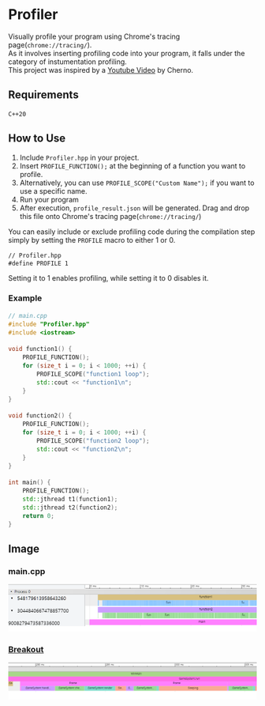 # Profiler
Visually profile your program using Chrome's tracing page(```chrome://tracing/```).    
As it involves inserting profiling code into your program, it falls under the category of instumentation profiling.   
This project was inspired by a [Youtube Video](https://www.youtube.com/watch?v=xlAH4dbMVnU) by Cherno.   

## Requirements
    C++20
## How to Use
1. Include ```Profiler.hpp``` in your project.
2. Insert ```PROFILE_FUNCTION();``` at the beginning of a function you want to profile.
3. Alternatively, you can use ```PROFILE_SCOPE("Custom Name");``` if you want to use a specific name.
4. Run your program
5. After execution, ```profile_result.json``` will be generated. Drag and drop this file onto Chrome's tracing page(```chrome://tracing/```)

You can easily include or exclude profiling code during the compilation step simply by setting the ```PROFILE``` macro to either 1 or 0.
```
// Profiler.hpp
#define PROFILE 1 
```
Setting it to 1 enables profiling, while setting it to 0 disables it.

### Example
```C++
// main.cpp
#include "Profiler.hpp"
#include <iostream>

void function1() {
    PROFILE_FUNCTION();
    for (size_t i = 0; i < 1000; ++i) {
        PROFILE_SCOPE("function1 loop");
        std::cout << "function1\n";
    }
}

void function2() {
    PROFILE_FUNCTION();
    for (size_t i = 0; i < 1000; ++i) {
        PROFILE_SCOPE("function2 loop");
        std::cout << "function2\n";
    }
}

int main() {
    PROFILE_FUNCTION();
    std::jthread t1(function1);
    std::jthread t2(function2);
    return 0;
}
```
## Image
### main.cpp
![image1](readme_images/profile1.PNG)
### [Breakout](https://github.com/sangingeum/Breakout)
![image2](readme_images/breakout1.PNG)


